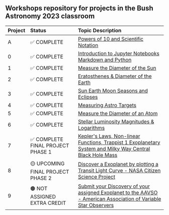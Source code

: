 ## Workshops repository for projects in the Bush Astronomy 2023 classroom

Project|Status|Topic Description
:---|:---|:---
A|✅ COMPLETE|<a href="https://classroom.google.com/c/NjE4MjA4MDAxMzAy/a/NTg5NjAwODcxODQ4/details" target="_blank">Powers of 10 and Scientific Notation</a>
0|✅ COMPLETE|<a href="https://thebushschool.github.io/astronomy/projects/0_intro_to_jupyter" target="_blank">Introduction to Jupyter Notebooks Markdown and Python</a>
1|✅ COMPLETE|<a href="https://classroom.google.com/c/NjE4MjA4MDAxMzAy/a/NjE4MjA4MDAxMzIx/details">Measure the Diameter of the Sun</a>
2|✅ COMPLETE|<a href="https://classroom.google.com/c/NjE4MjA4MDAxMzAy/a/NjE4MjA4MDAxMzMw/details" target="_blank">Eratosthenes & Diameter of the Earth</a>
3|✅ COMPLETE|<a href="https://thebushschool.github.io/astronomy/projects/3_sun_earth_moon_eclipses" target="_blank">Sun Earth Moon Seasons and Eclipses</a>
4|✅ COMPLETE|<a href="https://thebushschool.github.io/astronomy/projects/4_measure_astro_targets" target="_blank">Measuring Astro Targets</a>
5|✅ COMPLETE|<a href="https://thebushschool.github.io/astronomy/projects/5_calculate_atom_dia" target="_blank">Measure the Diameter of an Atom</a>
6|✅ COMPLETE|<a href="https://thebushschool.github.io/astronomy/projects/6_star_magnitudes" target="_blank">Stellar Luminosity Magnitudes & Logarithms</a>
7|✅ COMPLETE FINAL PROJECT PHASE 1|<a href="https://thebushschool.github.io/astronomy/projects/7_keplerian_orbits" target="_blank">Kepler's Laws, Non-linear Functions, Trappist 1 Exoplanetary System and Milky Way Central Black Hole Mass</a>
8|🟡 UPCOMING FINAL PROJECT PHASE 2|<a href="https://thebushschool.github.io/astronomy/projects/8_exoplanet_discovery" target="_blank">Discover a Exoplanet by plotting a Transit Light Curve - NASA Citizen Science Project</a>
9|🟤 NOT ASSIGNED EXTRA CREDIT|<a href="https://exoplanets.nasa.gov/exoplanet-watch/how-to-contribute/how-to-submit-your-data/" target="_blank">Submit your Discovery of your assigned Exoplanet to the AAVSO - American Association of Variable Star Observers</a>

